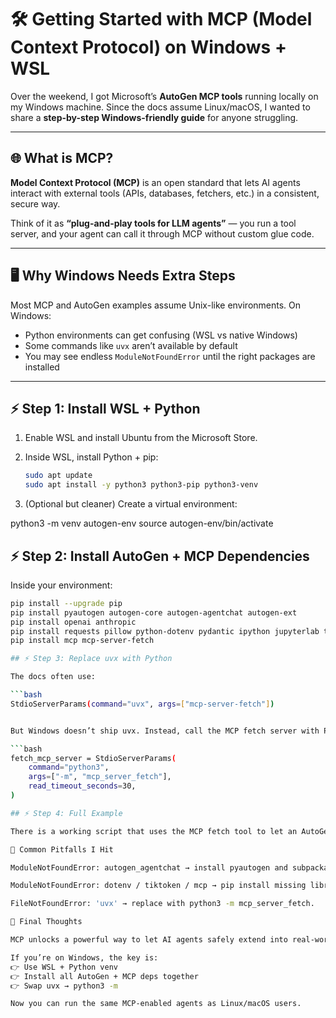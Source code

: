 # 🛠️ Getting Started with MCP (Model Context Protocol) on Windows + WSL

Over the weekend, I got Microsoft’s **AutoGen MCP tools** running locally on my Windows machine. Since the docs assume Linux/macOS, I wanted to share a **step-by-step Windows-friendly guide** for anyone struggling.

---

## 🌐 What is MCP?

**Model Context Protocol (MCP)** is an open standard that lets AI agents interact with external tools (APIs, databases, fetchers, etc.) in a consistent, secure way.  

Think of it as **“plug-and-play tools for LLM agents”** — you run a tool server, and your agent can call it through MCP without custom glue code.

---

## 🖥️ Why Windows Needs Extra Steps

Most MCP and AutoGen examples assume Unix-like environments. On Windows:
- Python environments can get confusing (WSL vs native Windows)  
- Some commands like `uvx` aren’t available by default  
- You may see endless `ModuleNotFoundError` until the right packages are installed  

---

## ⚡ Step 1: Install WSL + Python

1. Enable WSL and install Ubuntu from the Microsoft Store.  
2. Inside WSL, install Python + pip:

   ```bash
   sudo apt update
   sudo apt install -y python3 python3-pip python3-venv
3. (Optional but cleaner) Create a virtual environment:

python3 -m venv autogen-env
source autogen-env/bin/activate

## ⚡ Step 2: Install AutoGen + MCP Dependencies

Inside your environment:

```bash
pip install --upgrade pip
pip install pyautogen autogen-core autogen-agentchat autogen-ext
pip install openai anthropic
pip install requests pillow python-dotenv pydantic ipython jupyterlab tiktoken
pip install mcp mcp-server-fetch

## ⚡ Step 3: Replace uvx with Python

The docs often use:

```bash
StdioServerParams(command="uvx", args=["mcp-server-fetch"])


But Windows doesn’t ship uvx. Instead, call the MCP fetch server with Python:

```bash
fetch_mcp_server = StdioServerParams(
    command="python3",
    args=["-m", "mcp_server_fetch"],
    read_timeout_seconds=30,
)

## ⚡ Step 4: Full Example

There is a working script that uses the MCP fetch tool to let an AutoGen agent summarize a webpage: I have saved it as mcp_server_fetch.

🐛 Common Pitfalls I Hit

ModuleNotFoundError: autogen_agentchat → install pyautogen and subpackages.

ModuleNotFoundError: dotenv / tiktoken / mcp → pip install missing libraries.

FileNotFoundError: 'uvx' → replace with python3 -m mcp_server_fetch.

🚀 Final Thoughts

MCP unlocks a powerful way to let AI agents safely extend into real-world APIs and tools.

If you’re on Windows, the key is:
👉 Use WSL + Python venv
👉 Install all AutoGen + MCP deps together
👉 Swap uvx → python3 -m

Now you can run the same MCP-enabled agents as Linux/macOS users. 
